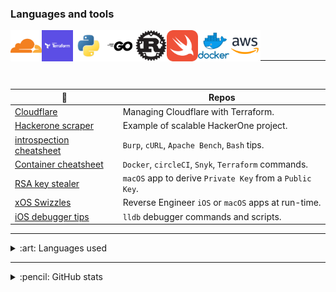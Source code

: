
### Languages and tools

[<img align="left" alt="cloudflare" width="50px" style="max-width:100%;" src="https://raw.githubusercontent.com/github/explore/db5984103161a6f28a99b69bd609873d83a21d75/topics/cloudflare/cloudflare.png" />][cloudflare]
[<img align="left" alt="terraform" width="50px" style="max-width:100%;" src="https://raw.githubusercontent.com/github/explore/80688e429a7d4ef2fca1e82350fe8e3517d3494d/topics/terraform/terraform.png?size=48" />][terraform]
[<img align="left" alt="python" width="50px" style="max-width:100%;" src="https://raw.githubusercontent.com/github/explore/80688e429a7d4ef2fca1e82350fe8e3517d3494d/topics/python/python.png" />][python]
[<img align="left" alt="golang" width="50px" style="max-width:100%;" src="https://raw.githubusercontent.com/github/explore/80688e429a7d4ef2fca1e82350fe8e3517d3494d/topics/go/go.png" />][golang]
[<img align="left" alt="rust_lang" width="50px" style="max-width:100%;" src="https://raw.githubusercontent.com/github/explore/80688e429a7d4ef2fca1e82350fe8e3517d3494d/topics/rust/rust.png" />][rustlang]
[<img align="left" alt="swift_language" width="50px" style="max-width:100%;" src="https://raw.githubusercontent.com/github/explore/80688e429a7d4ef2fca1e82350fe8e3517d3494d/topics/swift/swift.png" />][swiftlang]
[<img align="left" alt="docker" width="50px" style="max-width:100%;" src="https://raw.githubusercontent.com/github/explore/80688e429a7d4ef2fca1e82350fe8e3517d3494d/topics/docker/docker.png" />][docker]
[<img align="left" alt="aws" width="50px" style="max-width:100%;" src="https://raw.githubusercontent.com/github/explore/fbceb94436312b6dacde68d122a5b9c7d11f9524/topics/aws/aws.png" />][aws]

[swiftlang]: https://swift.org/
[python]: https://www.python.org/
[rustlang]: https://www.rust-lang.org/
[cloudflare]: https://www.cloudflare.com/
[terraform]: https://developer.hashicorp.com/terraform?product_intent=terraform
[golang]: https://en.wikipedia.org/wiki/Go_(programming_language)
[docker]: https://hub.docker.com/
[aws]: https://aws.amazon.com/architecture/security-identity-compliance/?cards-all.sort-by=item.additionalFields.sortDate&cards-all.sort-order=desc&awsf.content-type=*all&awsf.methodology=*all

<br />

<br />

---
<br />

 :rocket: | Repos
--|---
[Cloudflare](https://github.com/rustymagnet3000/cloudflare) | Managing Cloudflare with Terraform.
[Hackerone scraper](https://github.com/rustymagnet3000/hackerone_program_scanner) | Example of scalable HackerOne project.
[introspection cheatsheet](https://github.com/rustymagnet3000/burp_tips) |   `Burp`, `cURL`, `Apache Bench`, `Bash` tips.
[Container cheatsheet](https://github.com/rustymagnet3000/docker_playground) | `Docker`, `circleCI`, `Snyk`, `Terraform` commands.
[RSA key stealer](https://github.com/rustymagnet3000/poor_man_rsa_secret_stealer) | `macOS` app to derive `Private Key` from a `Public Key`.
[xOS Swizzles](https://github.com/rustymagnet3000/reverse_engineer_ios_with_swizzles) | Reverse Engineer `iOS` or `macOS` apps at run-time.
[iOS debugger tips](https://github.com/rustymagnet3000/lldb_debugger_and_reversing_ios_apps)  | `lldb` debugger commands and scripts.

---
<details>
  <summary>:art: Languages used</summary>

![1](https://github-readme-stats-alpha-ivory.vercel.app/api/top-langs/?username=rustymagnet3000&theme=graywhite)
</details>

---

<details>
  <summary>:pencil: GitHub stats</summary>

<img align="left" src="https://github-readme-stats-alpha-ivory.vercel.app/api?username=rustymagnet3000&show_icons=true&hide_border=true&theme=vue&count_private=true" alt="rustymagnet3000's GitHub Stats" />

</details>
